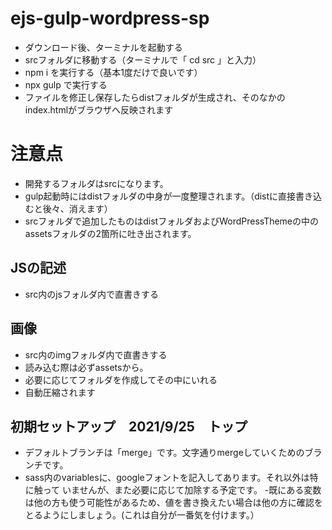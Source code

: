 # ejs-gulp-wordpress-sp

- ダウンロード後、ターミナルを起動する
- srcフォルダに移動する（ターミナルで「 cd src 」と入力）
- npm i を実行する（基本1度だけで良いです）
- npx gulp で実行する
- ファイルを修正し保存したらdistフォルダが生成され、そのなかのindex.htmlがブラウザへ反映されます

# 注意点

- 開発するフォルダはsrcになります。
- gulp起動時にはdistフォルダの中身が一度整理されます。（distに直接書き込むと後々、消えます）
- srcフォルダで追加したものはdistフォルダおよびWordPressThemeの中のassetsフォルダの2箇所に吐き出されます。


## JSの記述
- src内のjsフォルダ内で直書きする


## 画像
- src内のimgフォルダ内で直書きする
- 読み込む際は必ずassetsから。
- 必要に応じてフォルダを作成してその中にいれる
- 自動圧縮されます

## 初期セットアップ　2021/9/25　トップ
- デフォルトブランチは「merge」です。文字通りmergeしていくためのブランチです。
- sass内のvariablesに、googleフォントを記入してあります。それ以外は特に触って
いませんが、また必要に応じて加除する予定です。
-既にある変数は他の方も使う可能性があるため、値を書き換えたい場合は他の方に確認をとるようにしましょう。(これは自分が一番気を付けます。）
